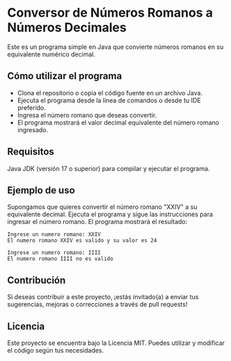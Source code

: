 # Conversor de Números Romanos a Números Decimales
Este es un programa simple en Java que convierte números romanos en su equivalente numérico decimal.

## Cómo utilizar el programa
- Clona el repositorio o copia el código fuente en un archivo Java.
- Ejecuta el programa desde la línea de comandos o desde tu IDE preferido.
- Ingresa el número romano que deseas convertir.
- El programa mostrará el valor decimal equivalente del número romano ingresado.

## Requisitos
Java JDK (versión 17 o superior) para compilar y ejecutar el programa.

## Ejemplo de uso
Supongamos que quieres convertir el número romano "XXIV" a su equivalente decimal. Ejecuta el programa y sigue las instrucciones para ingresar el número romano. El programa mostrará el resultado:

```
Ingrese un numero romano: XXIV
El numero romano XXIV es valido y su valor es 24
```

```
Ingrese un numero romano: IIII
El numero romano IIII no es valido
```
## Contribución
Si deseas contribuir a este proyecto, ¡estás invitado(a) a enviar tus sugerencias, mejoras o correcciones a través de pull requests!

## Licencia
Este proyecto se encuentra bajo la Licencia MIT. Puedes utilizar y modificar el código según tus necesidades.